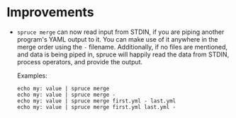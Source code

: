 # Improvements

- `spruce merge` can now read input from STDIN, if you are piping
  another program's YAML output to it. You can make use of it anywhere
  in the merge order using the `-` filename. Additionally, if no
  files are mentioned, and data is being piped in, spruce will
  happily read the data from STDIN, process operators, and provide
  the output.

  Examples:

      echo my: value | spruce merge
      echo my: value | spruce merge -
      echo my: value | spruce merge first.yml - last.yml
      echo my: value | spruce merge first.yml last.yml -

